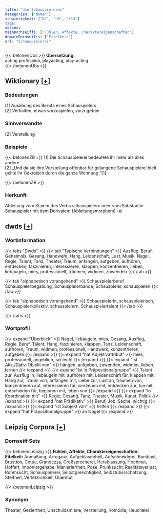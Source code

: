 ```yaml
---
title: "die Schauspielerei"
kategorien: ["Nomen"]
schwierigkeit: ["k2", "h3", "r14"]
tags:
series:
mainDornseiffs: ['Fühlen, Affekte, Charaktereigenschaften']
domainDornseiffs: ['Eitelkeit']
url: "Schauspielerei"
---
```


{{< betonenÜbs >}}
**Übersetzung:**  
acting profession, playacting, play-acting  
{{< /betonenÜbs >}}

## Wiktionary [[+](https://de.wiktionary.org/wiki/Schauspielerei)]

### Bedeutungen
[1] Ausübung des Berufs eines Schauspielers  
[2] Verhalten, etwas vorzuspielen, vorzugeben  

### Sinnverwandte
[2] Verstellung  

### Beispiele
{{< betonenZB >}}
[1] Die Schauspielerei bedeutete ihr mehr als alles andere.  
[2] „Und da sie ihre Vorstellung offenbar für gelungene Schauspielerei hielt, gellte ihr Gekreisch durch die ganze Wohnung.“[1]  

{{< /betonenZB >}}
### Herkunft
Ableitung vom Stamm des Verbs schauspielern oder vom Substantiv Schauspieler mit dem Derivatem (Ableitungsmorphem) -ei  



## dwds [[+](https://www.dwds.de/wb/Schauspielerei)]

### Wortinformation
{{< tabs "Dwds" >}}
{{< tab "Typische Verbindungen" >}}
Ausflug, Beruf, Geheimnis, Gesang, Handwerk, Hang, Leidenschaft, Lust, Musik, Nagel, Regie, Talent, Tanz, Theater, Traum, anfangen, aufgeben, aufhören, entdecken, faszinieren, interessieren, klappen, konzentrieren, lieben, liebäugeln, mies, professionell, träumen, widmen, zuwenden
{{< /tab >}}

{{< tab "alphabetisch vorangehend" >}}
Schauspielerberuf, Schauspielerbegabung, Schauspielerbande, Schauspieler, schauspielen
{{< /tab >}}

{{< tab "alphabetisch vorangehend" >}}
Schauspielerin, schauspielerisch, Schauspielerkollektiv, schauspielern, Schauspielertalent
{{< /tab >}}

{{< /tabs >}}

### Wortprofil
{{< expand "Überblick" >}} Nagel, liebäugeln, mies, Gesang, Ausflug, Regie, Beruf, Talent, Hang, faszinieren, klappen, Tanz, Leidenschaft, aufhören, Traum, widmen, professionell, Handwerk, konzentrieren, aufgeben {{< /expand >}}
{{< expand "hat Adjektivattribut" >}} mies, professionell, angeblich, schlecht {{< /expand >}}
{{< expand "ist Akk./Dativ-Objekt von" >}} hängen, aufgeben, zuwenden, widmen, lieben, lernen {{< /expand >}}
{{< expand "ist in Präpositionalgruppe" >}} Talent zur, Ausflug in, liebäugeln mit, aufhören mit, Leidenschaft für, klappen mit, Hang zur, Traum von, anfangen mit, Liebe zur, Lust an, träumen von, konzentrieren auf, interessieren für, verdienen mit, entdecken zur, tun mit, entscheiden für, beginnen mit, leben von {{< /expand >}}
{{< expand "in Koordination mit" >}} Regie, Gesang, Tanz, Theater, Musik, Kunst, Politik {{< /expand >}}
{{< expand "hat Prädikativ" >}} Beruf, Job, Sache, wichtig {{< /expand >}}
{{< expand "ist Subjekt von" >}} helfen {{< /expand >}}
{{< expand "hat Präpositionalgruppe" >}} an Nagel {{< /expand >}}

## Leipzig Corpora [[+](https://corpora.uni-leipzig.de/en/res?word=Schauspielerei&corpusId=deu_newscrawl-public_2018)]

### Dornseiff Sets
{{< betonenLeipzig >}}
**Fühlen, Affekte, Charaktereigenschaften:**  
**Eitelkeit:** Anmaßung, Arroganz, Aufgeblasenheit, Aufschneiderei, Bombast, Brustton, Getue, Grandezza, Großsprecherei, Herablassung, Hochmut, Hoffart, Imponiergehabe, Manieriertheit, Pose, Prunksucht, Realitätsverlust, Ruhmsucht, Schauspielerei, Selbstgerechtigkeit, Selbstüberschätzung, Steifheit, Verletzlichkeit, Übermut  

{{< /betonenLeipzig >}}

### Synonym
Theater, Geziertheit, Unschuldsmiene, Verstellung, Komödie, Heuchelei

